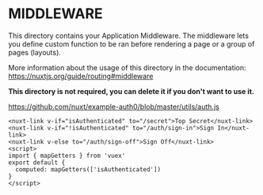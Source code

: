 # MIDDLEWARE

This directory contains your Application Middleware.
The middleware lets you define custom function to be ran before rendering a page or a group of pages (layouts).

More information about the usage of this directory in the documentation:
https://nuxtjs.org/guide/routing#middleware

**This directory is not required, you can delete it if you don't want to use it.**



https://github.com/nuxt/example-auth0/blob/master/utils/auth.js


```
<nuxt-link v-if="isAuthenticated" to="/secret">Top Secret</nuxt-link>
<nuxt-link v-if="!isAuthenticated" to="/auth/sign-in">Sign In</nuxt-link>
<nuxt-link v-else to="/auth/sign-off">Sign Off</nuxt-link>
<script>
import { mapGetters } from 'vuex'
export default {
  computed: mapGetters(['isAuthenticated'])
}
</script>
```